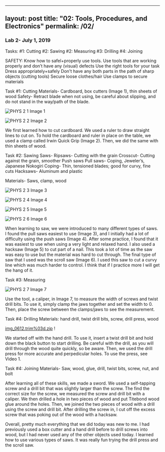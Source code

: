 
---
layout: post
title:  "02: Tools, Procedures, and Electronics"
permalink: /02/
---

### Lab 2- July 1, 2019

Tasks:
#1: Cutting
#2: Sawing
#2: Measuring
#3: Drilling
#4: Joining

SAFETY:
Know how to safel+properly use tools.
Use tools that are working properly and don’t have any (visual) defects
Use the right tools for your task
Dress appropriately+safely
Don't have any both parts in the path of sharp objects (cutting tools)
Secure loose clothes/hair
Use clamps to secure materials

Task #1: Cutting
Materials- Cardboard, box cutters (Image 1), thin sheets of wood
Safety- Retract blade when not using, be careful about slipping, and do not stand in the way/path of the blade.

![PHYS 2 1](https://user-images.githubusercontent.com/52216217/60518447-8cfb4c80-9caf-11e9-954a-d40bcdce019a.jpg)
Image 1

![PHYS 2 2](https://user-images.githubusercontent.com/52216217/60518546-bd42eb00-9caf-11e9-8b4b-3f7162ce857c.jpg)
Image 2

We first learned how to cut cardboard. We used a ruler to draw straight lines to cut on. To hold the cardboard and ruler in place on the table, we used a clamp called Irwin Quick Grip (Image 2). Then, we did the same with thin sheets of wood.


Task #2: Sawing
Saws-
Ripsaws- Cutting with the grain
Crosscut- Cutting against the grain, smoother
Push saws
Pull saws- Coping, Jeweler’s, Japanese Nokogiri
Coping- Thin, tensioned blades; good for curvy, fine cuts
Hacksaws- Aluminum and plastic

Materials- Saws, clamp, wood

![PHYS 2 3](https://user-images.githubusercontent.com/52216217/60518672-f4190100-9caf-11e9-851f-3543327e019b.jpg)
Image 3

![PHYS 2 4](https://user-images.githubusercontent.com/52216217/60518707-0d21b200-9cb0-11e9-98a4-f9a690e2bd6e.jpg)
Image 4

![PHYS 2 5](https://user-images.githubusercontent.com/52216217/60519270-3858d100-9cb1-11e9-9dae-70cab64b47e3.jpg)
Image 5

![PHYS 2 6](https://user-images.githubusercontent.com/52216217/60519277-3b53c180-9cb1-11e9-9e81-f74f170e75e9.jpg)
Image 6

When learning to saw, we were introduced to many different types of saws. I found the pull saws easiest to use (Image 3), and I initially had a lot of difficulty using the push saws (Image 4). After some practice, I found that it was easiest to use when using a very light and relaxed hand. I also used a hacksaw (Image 5) to cut part of a nail. This took a lot of time as the saw was easy to use but the material was hard to cut through. The final type of saw that I used was the scroll saw (Image 6). I used this saw to cut a curvy line which was much harder to control. I think that if I practice more I will get the hang of it.


Task #3: Measuring

![PHYS 2 7](https://user-images.githubusercontent.com/52216217/60531881-fb4d0880-9cc9-11e9-9c25-84c49c05609f.jpg)
Image 7

Use the tool, a caliper, in Image 7, to measure the width of screws and twist drill bits. To use it, simply clamp the jaws together and set the width to 0. Then, place the screw between the clamps/jaws to see the measurement.

Task #4: Drilling
Materials: hand drill, twist drill bits, screw, drill press, wood

[img_0612.trim%03d.zip](https://github.com/jenny-15/PHYS-S-12-Assignments/files/3350640/img_0612.trim.03d.zip)
!

We started off with the hand drill. To use it, insert a twist drill bit and hold down the black button to start drilling. Be careful with the drill, as you will drill through the wood quite quickly, so be aware. Then, we used the drill press for more accurate and perpedicular holes. To use the press, see Video 1. 


Task #4: Joining
Materials- Saw, wood, glue, drill, twist bits, screw, nut, and bolt

After learning all of these skills, we made a sword. We used a self-tapping screw and a drill bit that was slightly larger than the screw. The find the correct size for the screw, we measured the screw and drill bit with a caliper. We then drilled a hole in two pieces of wood and put Titebond wood glue around the holes. Then, we joined the two pieces of wood with a drill using the screw and drill bit. After drilling the screw in, I cut off the excess screw that was poking out of the wood with a hacksaw.



Overall, pretty much everything that we did today was new to me. I had previously used a box cutter and a hand drill before to drill screws into wood, but I had never used any of the other objects used today. I learned how to use various types of saws. It was really fun trying the drill press and the scroll saw.
